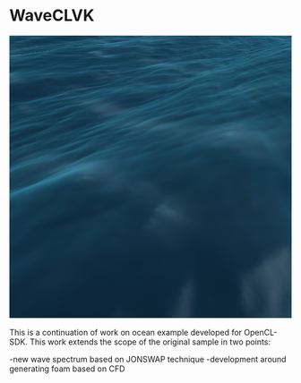 # WaveCLVK

![Result footage](https://github.com/shajder/WaveCLVK/blob/main/poster.png)

This is a continuation of work on ocean example developed for OpenCL-SDK. This work extends the scope of the original sample in two points:

-new wave spectrum based on JONSWAP technique
-development around generating foam based on CFD
